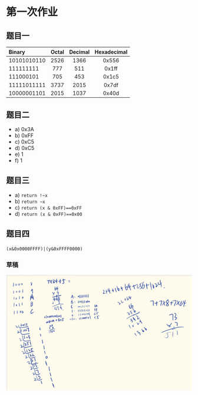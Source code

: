 # 第一次作业

## 题目一
|   Binary   |   Octal   |   Decimal   |   Hexadecimal   |
| :------ | :------: | :------: | :------: |
| 10101010110 | 2526 | 1366 | 0x556 |
| 111111111 | 777 | 511 | 0x1ff |
| 111000101 | 705 | 453 | 0x1c5 |
| 11111011111 | 3737 | 2015 | 0x7df |
| 10000001101 | 2015 | 1037 | 0x40d |

## 题目二
- a) 0x3A
- b) 0xFF
- c) 0xC5
- d) 0xC5
- e) 1
- f) 1

## 题目三
- a) `return !~x`
- b) `return ~x`
- c) `return (x & 0xFF)==0xFF`
- d) `return (x & 0xFF)==0x00`

## 题目四
`(x&0x0000FFFF)|(y&0xFFFF0000)`

### 草稿
![草稿](./homework/draft1.jpg)